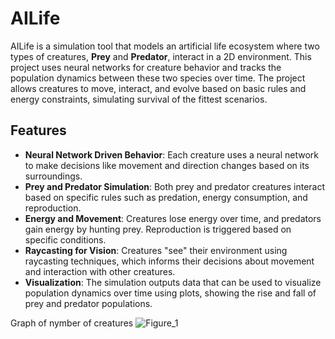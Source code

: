 # AILife

AILife is a simulation tool that models an artificial life ecosystem where two types of creatures, **Prey** and **Predator**, interact in a 2D environment. This project uses neural networks for creature behavior and tracks the population dynamics between these two species over time. The project allows creatures to move, interact, and evolve based on basic rules and energy constraints, simulating survival of the fittest scenarios.

## Features

- **Neural Network Driven Behavior**: Each creature uses a neural network to make decisions like movement and direction changes based on its surroundings.
- **Prey and Predator Simulation**: Both prey and predator creatures interact based on specific rules such as predation, energy consumption, and reproduction.
- **Energy and Movement**: Creatures lose energy over time, and predators gain energy by hunting prey. Reproduction is triggered based on specific conditions.
- **Raycasting for Vision**: Creatures "see" their environment using raycasting techniques, which informs their decisions about movement and interaction with other creatures.
- **Visualization**: The simulation outputs data that can be used to visualize population dynamics over time using plots, showing the rise and fall of prey and predator populations.

Graph of nymber of creatures
![Figure_1](https://github.com/user-attachments/assets/c38df413-ed73-4200-a02e-7b0dc6096996)
